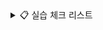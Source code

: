 
<details>
  
<summary>📋 실습 체크 리스트</summary>

| **01 Serlet,JSP,JSTL 기반 서버 프로그래밍 ** | 기본 | 심화 |
| -------------------------------------------------- | ---- | ---- |
| 01 서블릿 기초                                     | ✅   |   ✅     |
| 02 Jsp의 이해                                      | ✅ |    ✅      |
| 03 서블릿 심화                                    | ✅  |          |
| 04 요청 포워딩,EL,JSTL                           | ✅    |        |
| 05 FrontController                               | ✅   |         |


</details>

